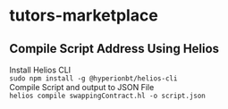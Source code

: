 # tutors-marketplace

## Compile Script Address Using Helios 

Install Helios CLI </br>
`sudo npm install -g @hyperionbt/helios-cli`
</br>
Compile Script and output to JSON File 
</br>
`helios compile swappingContract.hl -o script.json`




